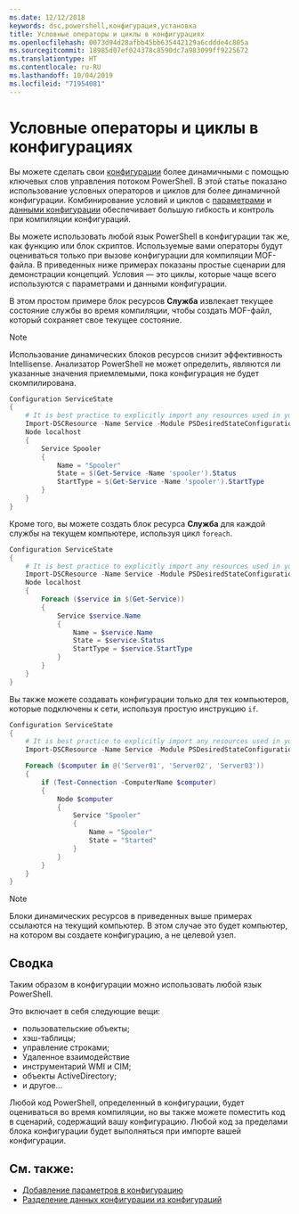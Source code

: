 ```yaml
---
ms.date: 12/12/2018
keywords: dsc,powershell,конфигурация,установка
title: Условные операторы и циклы в конфигурациях
ms.openlocfilehash: 0073d94d28afbb45bb635442129a6cddde4c805a
ms.sourcegitcommit: 18985d07ef024378c8590dc7a983099ff9225672
ms.translationtype: HT
ms.contentlocale: ru-RU
ms.lasthandoff: 10/04/2019
ms.locfileid: "71954081"
---
```

# <a name="conditional-statements-and-loops-in-configurations"></a>Условные операторы и циклы в конфигурациях

Вы можете сделать свои [конфигурации](configurations.md) более динамичными с помощью ключевых слов управления потоком PowerShell. В этой статье показано использование условных операторов и циклов для более динамичной конфигурации. Комбинирование условий и циклов с [параметрами](add-parameters-to-a-configuration.md) и [данными конфигурации](configData.md) обеспечивает большую гибкость и контроль при компиляции конфигураций.

Вы можете использовать любой язык PowerShell в конфигурации так же, как функцию или блок скриптов. Используемые вами операторы будут оцениваться только при вызове конфигурации для компиляции MOF-файла. В приведенных ниже примерах показаны простые сценарии для демонстрации концепций. Условия — это циклы, которые чаще всего используются с параметрами и данными конфигурации.

В этом простом примере блок ресурсов **Служба** извлекает текущее состояние службы во время компиляции, чтобы создать MOF-файл, который сохраняет свое текущее состояние.

> [!NOTE]
> Использование динамических блоков ресурсов снизит эффективность Intellisense. Анализатор PowerShell не может определить, являются ли указанные значения приемлемыми, пока конфигурация не будет скомпилирована.

```powershell
Configuration ServiceState
{
    # It is best practice to explicitly import any resources used in your Configurations.
    Import-DSCResource -Name Service -Module PSDesiredStateConfiguration
    Node localhost
    {
        Service Spooler
        {
            Name = "Spooler"
            State = $(Get-Service -Name 'spooler').Status
            StartType = $(Get-Service -Name 'spooler').StartType
        }
    }
}
```

Кроме того, вы можете создать блок ресурса **Служба** для каждой службы на текущем компьютере, используя цикл `foreach`.

```powershell
Configuration ServiceState
{
    # It is best practice to explicitly import any resources used in your Configurations.
    Import-DSCResource -Name Service -Module PSDesiredStateConfiguration
    Node localhost
    {
        Foreach ($service in $(Get-Service))
        {
            Service $service.Name
            {
                Name = $service.Name
                State = $service.Status
                StartType = $service.StartType
            }
        }
    }
}
```

Вы также можете создавать конфигурации только для тех компьютеров, которые подключены к сети, используя простую инструкцию `if`.

```powershell
Configuration ServiceState
{
    # It is best practice to explicitly import any resources used in your Configurations.
    Import-DSCResource -Name Service -Module PSDesiredStateConfiguration

    Foreach ($computer in @('Server01', 'Server02', 'Server03'))
    {
        if (Test-Connection -ComputerName $computer)
        {
            Node $computer
            {
                Service "Spooler"
                {
                    Name = "Spooler"
                    State = "Started"
                }
            }
        }
    }
}
```

> [!NOTE]
> Блоки динамических ресурсов в приведенных выше примерах ссылаются на текущий компьютер. В этом случае это будет компьютер, на котором вы создаете конфигурацию, а не целевой узел.

<!---
Mention Get-DSCConfigurationFromSystem
-->

## <a name="summary"></a>Сводка

Таким образом в конфигурации можно использовать любой язык PowerShell.

Это включает в себя следующие вещи:

- пользовательские объекты;
- хэш-таблицы;
- управление строками;
- Удаленное взаимодействие
- инструментарий WMI и CIM;
- объекты ActiveDirectory;
- и другое…

Любой код PowerShell, определенный в конфигурации, будет оцениваться во время компиляции, но вы также можете поместить код в сценарий, содержащий вашу конфигурацию. Любой код за пределами блока конфигурации будет выполняться при импорте вашей конфигурации.

## <a name="see-also"></a>См. также:

- [Добавление параметров в конфигурацию](add-parameters-to-a-configuration.md)
- [Разделение данных конфигурации из конфигураций](configData.md)
